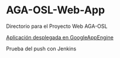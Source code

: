 # AGA-OSL-Web-App
Directorio para el Proyecto Web AGA-OSL

[Aplicación desplegada en GoogleAppEngine](http://aga-osl-web.appspot.com/)

Prueba del push con Jenkins
